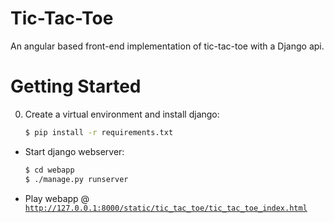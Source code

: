 # Tic-Tac-Toe
An angular based front-end implementation of tic-tac-toe with a Django api. 

# Getting Started

0. Create a virtual environment and install django:
	
	```bash
	$ pip install -r requirements.txt
	```

* Start django webserver:
	
	```bash
	$ cd webapp
	$ ./manage.py runserver
	```

* Play webapp @ [`http://127.0.0.1:8000/static/tic_tac_toe/tic_tac_toe_index.html`](http://127.0.0.1:8000/static/tic_tac_toe/tic_tac_toe_index.html)